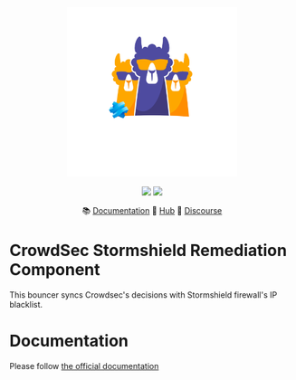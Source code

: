 <p align="center">
<img src="https://raw.githubusercontent.com/crowdsecurity/cs-stormshield-bouncer/main/docs/static/logo.png" alt="CrowdSec" title="CrowdSec" width="300" height="300" />
</p>
<p align="center">
<img src="https://img.shields.io/badge/build-pass-green">
<img src="https://img.shields.io/badge/tests-pass-green">
</p>
<p align="center">
&#x1F4DA; <a href="#installation/">Documentation</a>
&#x1F4A0; <a href="https://hub.crowdsec.net">Hub</a>
&#128172; <a href="https://discourse.crowdsec.net">Discourse </a>
</p>

# CrowdSec Stormshield Remediation Component

This bouncer syncs Crowdsec's decisions with Stormshield firewall's IP blacklist. 


# Documentation

Please follow [the official documentation](https://docs.crowdsec.net/docs/next/bouncers/stormshield)
